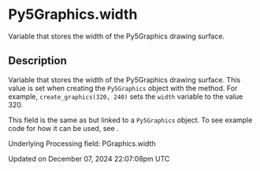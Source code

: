 # Py5Graphics.width

Variable that stores the width of the Py5Graphics drawing surface.

## Description

Variable that stores the width of the Py5Graphics drawing surface. This value is set when creating the `Py5Graphics` object with the [](sketch_create_graphics) method. For example, `create_graphics(320, 240)` sets the `width` variable to the value 320.

This field is the same as [](sketch_width) but linked to a `Py5Graphics` object. To see example code for how it can be used, see [](sketch_width).

Underlying Processing field: PGraphics.width

Updated on December 07, 2024 22:07:08pm UTC
